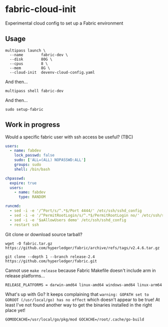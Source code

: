 # fabric-cloud-init

Experimental cloud config to set up a Fabric environment

## Usage

```shell
multipass launch \
  --name        fabric-dev \
  --disk        80G \
  --cpus        8 \
  --mem         8G \
  --cloud-init  devenv-cloud-config.yaml
```

And then...

```shell
multipass shell fabric-dev
```

And then...

```shell
sudo setup-fabric
```

## Work in progress

Would a specific fabric user with ssh access be useful? (TBC)

```yaml
users:
  - name: fabdev
    lock_passwd: false
    sudo: ['ALL=(ALL) NOPASSWD:ALL']
    groups: sudo
    shell: /bin/bash

chpasswd:
  expire: true
  users:
    - name: fabdev
      type: RANDOM

runcmd:
  - sed -i -e '/^Port/s/^.*$/Port 4444/' /etc/ssh/sshd_config
  - sed -i -e '/^PermitRootLogin/s/^.*$/PermitRootLogin no/' /etc/ssh/sshd_config
  - sed -i -e '$aAllowUsers demo' /etc/ssh/sshd_config
  - restart ssh
```

Git clone or download source tarball?

```shell
wget -O fabric.tar.gz https://github.com/hyperledger/fabric/archive/refs/tags/v2.4.6.tar.gz

git clone --depth 1 --branch release-2.4 https://github.com/hyperledger/fabric.git
```

Cannot use `make release` because Fabric Makefile doesn't include arm in release platforms...

```
RELEASE_PLATFORMS = darwin-amd64 linux-amd64 windows-amd64 linux-arm64
```

What's up with Go? It keeps complaining that `warning: GOPATH set to GOROOT (/usr/local/go) has no effect` which doesn't appear to be true! At least I've not found another way to get the binaries installed in the right place yet!

```
GOMODCACHE=/usr/local/go/pkg/mod GOCACHE=/root/.cache/go-build
```
